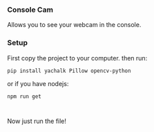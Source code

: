 ### Console Cam
Allows you to see your webcam in the console.

### Setup
First copy the project to your computer.
then run:
```bash
pip install yachalk Pillow opencv-python
```
or if you have nodejs:
```bash
npm run get
```

#
Now just run the file!